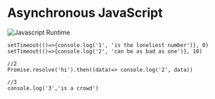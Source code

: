 # Asynchronous JavaScript
![Javascript Runtime](https://github.com/uwspstar/Javascript/blob/master/Advanced-JS/Asynchronous/jsruntime2.png)

```
setTimeout(()=>{console.log('1', 'is the loneliest number')}, 0)
setTimeout(()=>{console.log('2', 'can be as bad as one')}, 10)

//2
Promise.resolve('hi').then((data)=> console.log('2', data))

//3
console.log('3','is a crowd')
```

